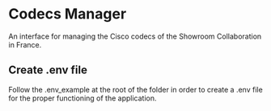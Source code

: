 # Codecs Manager

An interface for managing the Cisco codecs of the Showroom Collaboration in France.

## Create .env file

Follow the .env_example at the root of the folder in order to create a .env file for the proper functioning of the application.
